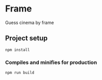 # Frame

Guess cinema by frame

## Project setup
```
npm install
```

### Compiles and minifies for production
```
npm run build
```